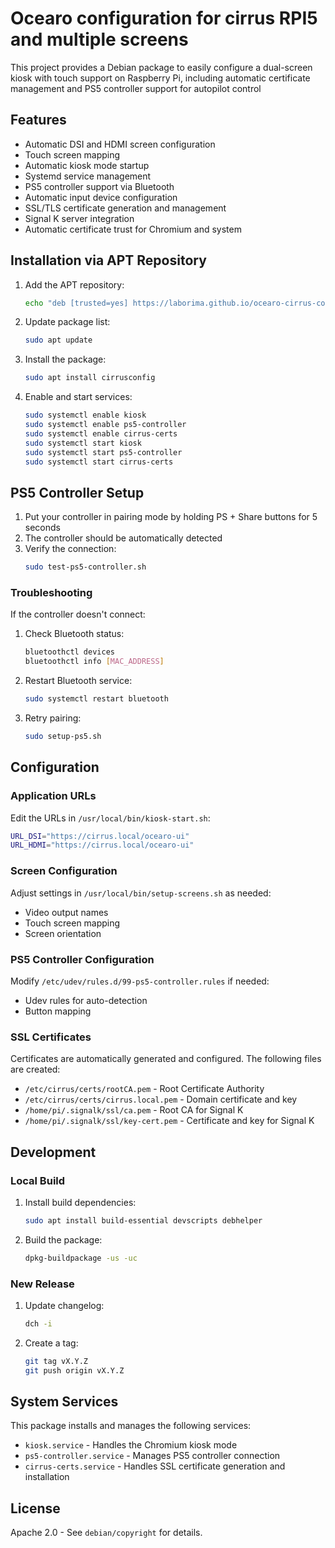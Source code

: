 # Ocearo configuration for cirrus RPI5 and multiple screens

This project provides a Debian package to easily configure a dual-screen kiosk with touch support on Raspberry Pi, including automatic certificate management and PS5 controller support for autopilot control

## Features

- Automatic DSI and HDMI screen configuration
- Touch screen mapping
- Automatic kiosk mode startup
- Systemd service management
- PS5 controller support via Bluetooth
- Automatic input device configuration
- SSL/TLS certificate generation and management
- Signal K server integration
- Automatic certificate trust for Chromium and system

## Installation via APT Repository

1. Add the APT repository:
   ```bash
   echo "deb [trusted=yes] https://laborima.github.io/ocearo-cirrus-config/ ./" | sudo tee /etc/apt/sources.list.d/cirrusconfig.list
   ```

2. Update package list:
   ```bash
   sudo apt update
   ```

3. Install the package:
   ```bash
   sudo apt install cirrusconfig
   ```

4. Enable and start services:
   ```bash
   sudo systemctl enable kiosk
   sudo systemctl enable ps5-controller
   sudo systemctl enable cirrus-certs
   sudo systemctl start kiosk
   sudo systemctl start ps5-controller
   sudo systemctl start cirrus-certs
   ```

## PS5 Controller Setup

1. Put your controller in pairing mode by holding PS + Share buttons for 5 seconds
2. The controller should be automatically detected
3. Verify the connection:
   ```bash
   sudo test-ps5-controller.sh
   ```

### Troubleshooting

If the controller doesn't connect:
1. Check Bluetooth status:
   ```bash
   bluetoothctl devices
   bluetoothctl info [MAC_ADDRESS]
   ```
2. Restart Bluetooth service:
   ```bash
   sudo systemctl restart bluetooth
   ```
3. Retry pairing:
   ```bash
   sudo setup-ps5.sh
   ```

## Configuration

### Application URLs
Edit the URLs in `/usr/local/bin/kiosk-start.sh`:
```bash
URL_DSI="https://cirrus.local/ocearo-ui"
URL_HDMI="https://cirrus.local/ocearo-ui"
```

### Screen Configuration
Adjust settings in `/usr/local/bin/setup-screens.sh` as needed:
- Video output names
- Touch screen mapping
- Screen orientation

### PS5 Controller Configuration
Modify `/etc/udev/rules.d/99-ps5-controller.rules` if needed:
- Udev rules for auto-detection
- Button mapping

### SSL Certificates
Certificates are automatically generated and configured. The following files are created:
- `/etc/cirrus/certs/rootCA.pem` - Root Certificate Authority
- `/etc/cirrus/certs/cirrus.local.pem` - Domain certificate and key
- `/home/pi/.signalk/ssl/ca.pem` - Root CA for Signal K
- `/home/pi/.signalk/ssl/key-cert.pem` - Certificate and key for Signal K

## Development

### Local Build

1. Install build dependencies:
   ```bash
   sudo apt install build-essential devscripts debhelper
   ```

2. Build the package:
   ```bash
   dpkg-buildpackage -us -uc
   ```

### New Release

1. Update changelog:
   ```bash
   dch -i
   ```

2. Create a tag:
   ```bash
   git tag vX.Y.Z
   git push origin vX.Y.Z
   ```

## System Services

This package installs and manages the following services:
- `kiosk.service` - Handles the Chromium kiosk mode
- `ps5-controller.service` - Manages PS5 controller connection
- `cirrus-certs.service` - Handles SSL certificate generation and installation

## License

Apache 2.0 - See `debian/copyright` for details.
